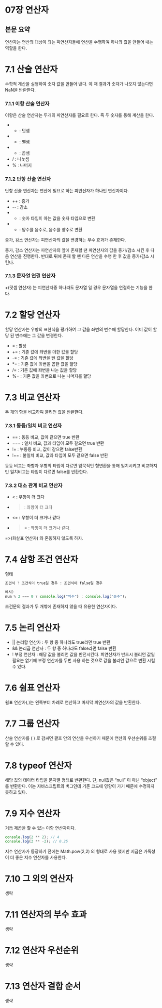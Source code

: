 # 07장 연산자

## 본문 요약

연산자는 연산의 대상이 되는 피연산자들에 연산을 수행하여 하나의 값을 만들어 내는 역할을 한다.

# 7.1 산술 연산자

수학적 계산을 실행하여 숫자 값을 만들어 낸다. 이 때 결과가 숫자가 나오지 않는다면 NaN을 반환한다.

### 7.1.1 이항 산술 연산자

이항은 산술 연산자는 두개의 피연산자를 필요로 한다. 즉 두 숫자를 통해 계산을 한다.

- - : 덧셈
- - : 뺄셈
- - : 곱셈
- / : 나눗셈
- % : 나머지

### 7.1.2 단항 산술 연산자

단항 산술 연산자는 연산에 필요로 하는 피연산자가 하나인 연산자이다.

- ++ : 증가
- -- : 감소
- - : 숫자 타입이 아는 값을 숫자 타입으로 변환
- - : 얌수를 음수로, 음수를 양수로 변환

증가, 감소 연산자는 피연산자의 값을 변경하는 부수 효과가 존재한다.

증가, 감소 연산자는 파연산자의 앞에 존재할 땐 피연산자의 값을 증가/감소 시킨 후 다음 연산을 진행한다. 반대로 뒤에 존재 할 땐 다른 연산을 수행 한 후 값을 증가/감소 시킨다.

### 7.1.3 문자열 연결 연산자

+(덧셈 연산자) 는 피연산자중 하나라도 문자열 일 경우 문자열을 연결하는 기능을 한다.

# 7.2 할당 연산자

할당 연산자는 우항의 표현식을 평가하여 그 값을 좌변의 변수에 할당한다. 이미 값이 할당 된 변수에는 그 값을 변경한다.

- = : 할당
- += : 기존 값에 좌변을 더한 값을 할당
- -= : 기존 값에 좌변을 뺀 값을 할당
- \*= : 기존 값에 좌변을 곱한 값을 할당
- /= : 기존 값에 좌변을 나눈 값을 할당
- %= : 기존 값을 좌변으로 나눈 나머지를 할당

# 7.3 비교 연산자

두 개의 항을 비교하여 불리언 값을 반환한다.

### 7.3.1 동등/일치 비교 연산자

- == : 동등 비교, 값이 같으면 true 반환
- === : 일치 비교, 값과 타입이 모두 같으면 true 반환
- != : 부동등 비교, 값이 같으면 false반환
- !== : 불일치 비교, 값과 타입이 모두 같으면 false 반환

동등 비교는 좌항과 우항의 타입이 다르면 암묵적인 형변환을 통해 일치시키고 비교하지만 일치비교는 타입이 다르면 false를 반환한다.

### 7.3.2 대소 관계 비교 연산자

- < : 우항이 더 크다
- > : 좌항이 더 크다
- <= : 우항이 더 크거나 같다
- > = : 좌항이 더 크거나 같다.

=>(화살표 연산자) 와 혼동하지 않도록 하자.

# 7.4 삼항 조건 연산자

형태

```jsx
조건식 ? 조건식이 true일 경우 : 조건식이 false일 경우

예시)
num % 2 === 0 ? console.log("짝수") : console.log("홀수");
```

조건문의 결과가 두 개밖에 존재하지 않을 때 유용한 연산자이다.

# 7.5 논리 연산자

- || 논리합 연산자 : 두 항 중 하나라도 true라면 true 반환
- && 논리곱 연산자 : 두 항 중 하나라도 false라면 false 반환
- ! 부정 연산자 : 해당 값을 불리언 값을 반전시킨다. 피연산자가 반드시 불리언 값일 필요는 없기에 부정 연산자를 두번 사용 하는 것으로 값을 불리언 값으로 변환 시킬 수 있다.

# 7.6 쉼표 연산자

쉼표 연산자(,)는 왼쪽부터 차례로 연산하고 마지막 피연산자의 값을 반환한다.

# 7.7 그룹 연산자

산술 연산자를 ( ) 로 감싸면 괄호 안의 연산을 우선하기 때문에 연산의 우선순위를 조절 할 수 있다.

# 7.8 typeof 연산자

해당 값의 데이터 타입을 문자열 형태로 반환한다. 단, null값은 “null” 이 아닌 “object” 를 반환한다. 이는 자바스크립트의 버그인데 기존 코드에 영향이 가기 때문에 수정하지 못하고 있다.

# 7.9 지수 연산자

거듭 제곱을 할 수 있는 이항 연산자이다.

```jsx
console.log(2 ** 2); // 4
console.log(2 ** -2); // 0.25
```

지수 연산자가 등장하기 전에는 Math.pow(2,2) 의 형태로 사용 했지만 지금은 가독성이 더 좋은 지수 연산자를 사용한다.

# 7.10 그 외의 연산자

생략

# 7.11 연산자의 부수 효과

생략

# 7.12 연산자 우선순위

생략

# 7.13 연산자 결합 순서

생략

